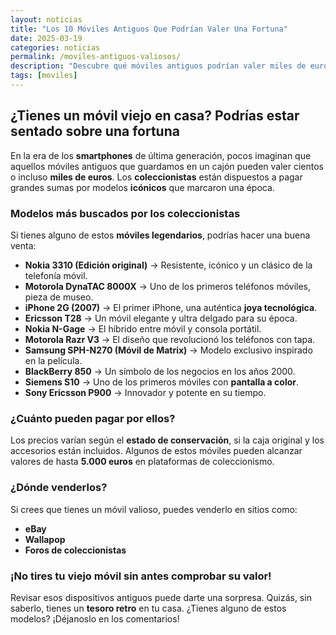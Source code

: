 ```yaml
---
layout: noticias
title: "Los 10 Móviles Antiguos Que Podrían Valer Una Fortuna"
date: 2025-03-19
categories: noticias
permalink: /moviles-antiguos-valiosos/
description: "Descubre qué móviles antiguos podrían valer miles de euros. Modelos icónicos que los coleccionistas buscan desesperadamente."
tags: [moviles]
---
```


## ¿Tienes un móvil viejo en casa? Podrías estar sentado sobre una **fortuna**

En la era de los **smartphones** de última generación, pocos imaginan que aquellos móviles antiguos que guardamos en un cajón pueden valer cientos o incluso **miles de euros**. Los **coleccionistas** están dispuestos a pagar grandes sumas por modelos **icónicos** que marcaron una época.

### Modelos más buscados por los coleccionistas

Si tienes alguno de estos **móviles legendarios**, podrías hacer una buena venta:

- **Nokia 3310 (Edición original)** → Resistente, icónico y un clásico de la telefonía móvil.
- **Motorola DynaTAC 8000X** → Uno de los primeros teléfonos móviles, pieza de museo.
- **iPhone 2G (2007)** → El primer iPhone, una auténtica **joya tecnológica**.
- **Ericsson T28** → Un móvil elegante y ultra delgado para su época.
- **Nokia N-Gage** → El híbrido entre móvil y consola portátil.
- **Motorola Razr V3** → El diseño que revolucionó los teléfonos con tapa.
- **Samsung SPH-N270 (Móvil de Matrix)** → Modelo exclusivo inspirado en la película.
- **BlackBerry 850** → Un símbolo de los negocios en los años 2000.
- **Siemens S10** → Uno de los primeros móviles con **pantalla a color**.
- **Sony Ericsson P900** → Innovador y potente en su tiempo.

### ¿Cuánto pueden pagar por ellos?

Los precios varían según el **estado de conservación**, si la caja original y los accesorios están incluidos. Algunos de estos móviles pueden alcanzar valores de hasta **5.000 euros** en plataformas de coleccionismo.

### ¿Dónde venderlos?

Si crees que tienes un móvil valioso, puedes venderlo en sitios como:
- **eBay**
- **Wallapop**
- **Foros de coleccionistas**

### ¡No tires tu viejo móvil sin antes comprobar su valor!

Revisar esos dispositivos antiguos puede darte una sorpresa. Quizás, sin saberlo, tienes un **tesoro retro** en tu casa. ¿Tienes alguno de estos modelos? ¡Déjanoslo en los comentarios!

